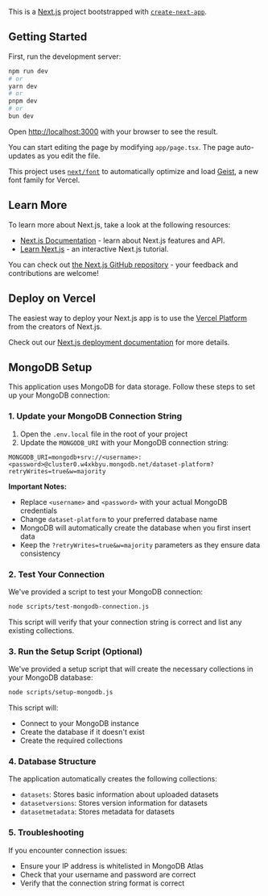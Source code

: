 This is a [Next.js](https://nextjs.org) project bootstrapped with [`create-next-app`](https://nextjs.org/docs/app/api-reference/cli/create-next-app).

## Getting Started

First, run the development server:

```bash
npm run dev
# or
yarn dev
# or
pnpm dev
# or
bun dev
```

Open [http://localhost:3000](http://localhost:3000) with your browser to see the result.

You can start editing the page by modifying `app/page.tsx`. The page auto-updates as you edit the file.

This project uses [`next/font`](https://nextjs.org/docs/app/building-your-application/optimizing/fonts) to automatically optimize and load [Geist](https://vercel.com/font), a new font family for Vercel.

## Learn More

To learn more about Next.js, take a look at the following resources:

- [Next.js Documentation](https://nextjs.org/docs) - learn about Next.js features and API.
- [Learn Next.js](https://nextjs.org/learn) - an interactive Next.js tutorial.

You can check out [the Next.js GitHub repository](https://github.com/vercel/next.js) - your feedback and contributions are welcome!

## Deploy on Vercel

The easiest way to deploy your Next.js app is to use the [Vercel Platform](https://vercel.com/new?utm_medium=default-template&filter=next.js&utm_source=create-next-app&utm_campaign=create-next-app-readme) from the creators of Next.js.

Check out our [Next.js deployment documentation](https://nextjs.org/docs/app/building-your-application/deploying) for more details.

## MongoDB Setup

This application uses MongoDB for data storage. Follow these steps to set up your MongoDB connection:

### 1. Update your MongoDB Connection String

1. Open the `.env.local` file in the root of your project
2. Update the `MONGODB_URI` with your MongoDB connection string:

```
MONGODB_URI=mongodb+srv://<username>:<password>@cluster0.w4xkbyu.mongodb.net/dataset-platform?retryWrites=true&w=majority
```

**Important Notes:**
- Replace `<username>` and `<password>` with your actual MongoDB credentials
- Change `dataset-platform` to your preferred database name
- MongoDB will automatically create the database when you first insert data
- Keep the `?retryWrites=true&w=majority` parameters as they ensure data consistency

### 2. Test Your Connection

We've provided a script to test your MongoDB connection:

```bash
node scripts/test-mongodb-connection.js
```

This script will verify that your connection string is correct and list any existing collections.

### 3. Run the Setup Script (Optional)

We've provided a setup script that will create the necessary collections in your MongoDB database:

```bash
node scripts/setup-mongodb.js
```

This script will:
- Connect to your MongoDB instance
- Create the database if it doesn't exist
- Create the required collections

### 4. Database Structure

The application automatically creates the following collections:

- `datasets`: Stores basic information about uploaded datasets
- `datasetversions`: Stores version information for datasets
- `datasetmetadata`: Stores metadata for datasets

### 5. Troubleshooting

If you encounter connection issues:
- Ensure your IP address is whitelisted in MongoDB Atlas
- Check that your username and password are correct
- Verify that the connection string format is correct
